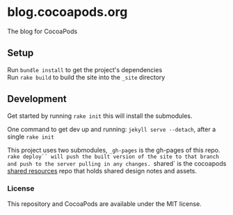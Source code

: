 # blog.cocoapods.org

The blog for CocoaPods

## Setup

Run `bundle install` to get the project's dependencies    
Run `rake build` to build the site into the `_site` directory

## Development

Get started by running `rake init` this will install the submodules.

One command to get dev up and running: `jekyll serve --detach`, after a single `rake init`

This project uses two submodules,
   `_gh-pages` is the gh-pages of this repo. `rake deploy`` will push the built version of the site to that branch and push to the server pulling in any changes.
   `shared` is the cocoapods [shared resources](https://github.com/CocoaPods/shared_resources) repo that holds shared design notes and assets.

### License

This repository and CocoaPods are available under the MIT license.

